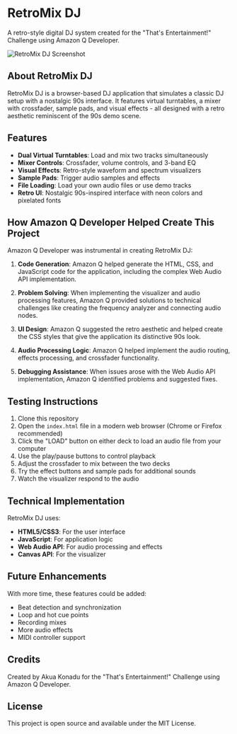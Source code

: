 # RetroMix DJ

A retro-style digital DJ system created for the "That's Entertainment!" Challenge using Amazon Q Developer.

![RetroMix DJ Screenshot](screenshot.png)

## About RetroMix DJ

RetroMix DJ is a browser-based DJ application that simulates a classic DJ setup with a nostalgic 90s interface. It features virtual turntables, a mixer with crossfader, sample pads, and visual effects - all designed with a retro aesthetic reminiscent of the 90s demo scene.

## Features

- **Dual Virtual Turntables**: Load and mix two tracks simultaneously
- **Mixer Controls**: Crossfader, volume controls, and 3-band EQ
- **Visual Effects**: Retro-style waveform and spectrum visualizers
- **Sample Pads**: Trigger audio samples and effects
- **File Loading**: Load your own audio files or use demo tracks
- **Retro UI**: Nostalgic 90s-inspired interface with neon colors and pixelated fonts

## How Amazon Q Developer Helped Create This Project

Amazon Q Developer was instrumental in creating RetroMix DJ:

1. **Code Generation**: Amazon Q helped generate the HTML, CSS, and JavaScript code for the application, including the complex Web Audio API implementation.

2. **Problem Solving**: When implementing the visualizer and audio processing features, Amazon Q provided solutions to technical challenges like creating the frequency analyzer and connecting audio nodes.

3. **UI Design**: Amazon Q suggested the retro aesthetic and helped create the CSS styles that give the application its distinctive 90s look.

4. **Audio Processing Logic**: Amazon Q helped implement the audio routing, effects processing, and crossfader functionality.

5. **Debugging Assistance**: When issues arose with the Web Audio API implementation, Amazon Q identified problems and suggested fixes.

## Testing Instructions

1. Clone this repository
2. Open the `index.html` file in a modern web browser (Chrome or Firefox recommended)
3. Click the "LOAD" button on either deck to load an audio file from your computer
4. Use the play/pause buttons to control playback
5. Adjust the crossfader to mix between the two decks
6. Try the effect buttons and sample pads for additional sounds
7. Watch the visualizer respond to the audio

## Technical Implementation

RetroMix DJ uses:

- **HTML5/CSS3**: For the user interface
- **JavaScript**: For application logic
- **Web Audio API**: For audio processing and effects
- **Canvas API**: For the visualizer

## Future Enhancements

With more time, these features could be added:

- Beat detection and synchronization
- Loop and hot cue points
- Recording mixes
- More audio effects
- MIDI controller support

## Credits

Created by Akua Konadu for the "That's Entertainment!" Challenge using Amazon Q Developer.

## License

This project is open source and available under the MIT License.
